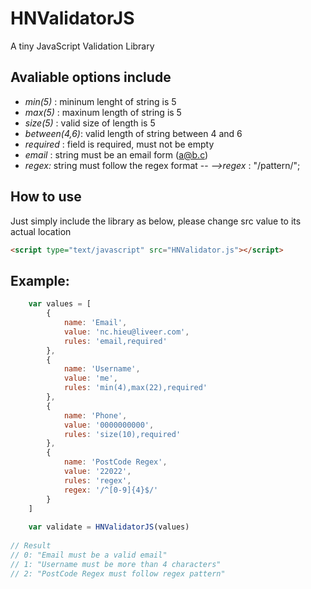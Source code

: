 # HNValidatorJS #
A tiny JavaScript Validation Library

## Avaliable options include ##
 - _min(5)_ : mininum lenght of string is 5
 - _max(5)_ : maxinum length of string is 5
 - _size(5)_ : valid size of length is 5
 - _between(4,6)_: valid length of string between 4 and 6
 - _required_ : field is required, must not be empty
 - _email_ : string must be an email form (a@b.c)
 - _regex:_ string must follow the regex format
 -- _-->regex_ : "/pattern/";
    
## How to use ##
Just simply include the library as below, please change src value to its actual location
```html
<script type="text/javascript" src="HNValidator.js"></script>
```
## Example: ##
```javascript
    var values = [
        {
            name: 'Email',
            value: 'nc.hieu@liveer.com',
            rules: 'email,required'
        },
        {
            name: 'Username',
            value: 'me',
            rules: 'min(4),max(22),required'
        },
        {
            name: 'Phone',
            value: '0000000000',
            rules: 'size(10),required'
        },
        {
            name: 'PostCode Regex',
            value: '22022',
            rules: 'regex',
            regex: '/^[0-9]{4}$/'
        }
    ]
    
    var validate = HNValidatorJS(values)
    
// Result
// 0: "Email must be a valid email"
// 1: "Username must be more than 4 characters"
// 2: "PostCode Regex must follow regex pattern"
```
